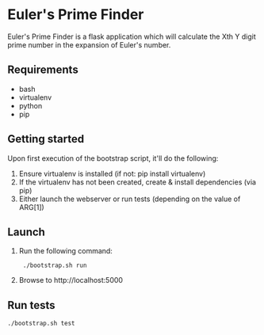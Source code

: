 # Euler's Prime Finder
Euler's Prime Finder is a flask application which will calculate the Xth Y digit prime number in the expansion of Euler's number.

## Requirements
* bash
* virtualenv
* python
* pip

## Getting started
Upon first execution of the bootstrap script, it'll do the following:
1. Ensure virtualenv is installed (if not: pip install virtualenv)
2. If the virtualenv has not been created, create & install dependencies (via pip)
3. Either launch the webserver or run tests (depending on the value of ARG[1])

## Launch
1. Run the following command:

        ./bootstrap.sh run
2. Browse to http://localhost:5000

## Run tests
    ./bootstrap.sh test